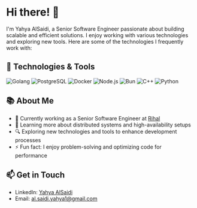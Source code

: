 # Hi there! 👋

I'm Yahya AlSaidi, a Senior Software Engineer passionate about building scalable and efficient solutions. I enjoy working with various technologies and exploring new tools. Here are some of the technologies I frequently work with:

## 🚀 Technologies & Tools

![Golang](https://img.shields.io/badge/-Golang-00ADD8?style=flat&logo=go&logoColor=white)
![PostgreSQL](https://img.shields.io/badge/-PostgreSQL-336791?style=flat&logo=postgresql&logoColor=white)
![Docker](https://img.shields.io/badge/-Docker-2496ED?style=flat&logo=docker&logoColor=white)
![Node.js](https://img.shields.io/badge/-Node.js-339933?style=flat&logo=node.js&logoColor=white)
![Bun](https://img.shields.io/badge/-Bun-000000?style=flat&logo=bun&logoColor=white)
![C++](https://img.shields.io/badge/-C++-00599C?style=flat&logo=c%2B%2B&logoColor=white)
![Python](https://img.shields.io/badge/-Python-3776AB?style=flat&logo=python&logoColor=white)





## 📚 About Me

- 💼 Currently working as a Senior Software Engineer at [Rihal](https://rihal.om)
- 🌱 Learning more about distributed systems and high-availability setups
- 🔍 Exploring new technologies and tools to enhance development processes
- ⚡ Fun fact: I enjoy problem-solving and optimizing code for performance

## 📫 Get in Touch

- LinkedIn: [Yahya AlSaidi](https://www.linkedin.com/in/yahya-al-saidi-b582701b4)
- Email: [al.saidi.yahya1@gmail.com](mailto:al.saidi.yahya1@gmail.com)


